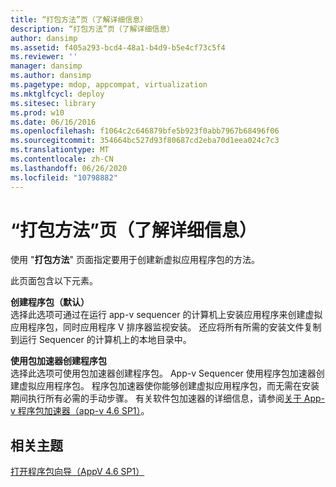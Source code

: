 ```yaml
---
title: “打包方法”页（了解详细信息）
description: “打包方法”页（了解详细信息）
author: dansimp
ms.assetid: f405a293-bcd4-48a1-b4d9-b5e4cf73c5f4
ms.reviewer: ''
manager: dansimp
ms.author: dansimp
ms.pagetype: mdop, appcompat, virtualization
ms.mktglfcycl: deploy
ms.sitesec: library
ms.prod: w10
ms.date: 06/16/2016
ms.openlocfilehash: f1064c2c646879bfe5b923f0abb7967b68496f06
ms.sourcegitcommit: 354664bc527d93f80687cd2eba70d1eea024c7c3
ms.translationtype: MT
ms.contentlocale: zh-CN
ms.lasthandoff: 06/26/2020
ms.locfileid: "10798882"
---
```

# “打包方法”页（了解详细信息）


使用 "**打包方法**" 页面指定要用于创建新虚拟应用程序包的方法。

此页面包含以下元素。

<a href="" id="create-package--default-"></a>**创建程序包（默认）**  
选择此选项可通过在运行 app-v sequencer 的计算机上安装应用程序来创建虚拟应用程序包，同时应用程序 V 排序器监视安装。 还应将所有所需的安装文件复制到运行 Sequencer 的计算机上的本地目录中。

<a href="" id="create-package-using-a-package-accelerator"></a>**使用包加速器创建程序包**  
选择此选项可使用包加速器创建程序包。 App-v Sequencer 使用程序包加速器创建虚拟应用程序包。 程序包加速器使你能够创建虚拟应用程序包，而无需在安装期间执行所有必需的手动步骤。 有关软件包加速器的详细信息，请参阅[关于 App-v 程序包加速器（app-v 4.6 SP1）](about-app-v-package-accelerators--app-v-46-sp1-.md)。

## 相关主题


[打开程序包向导（AppV 4.6 SP1）](open-package-wizard---appv-46-sp1-.md)

 

 





